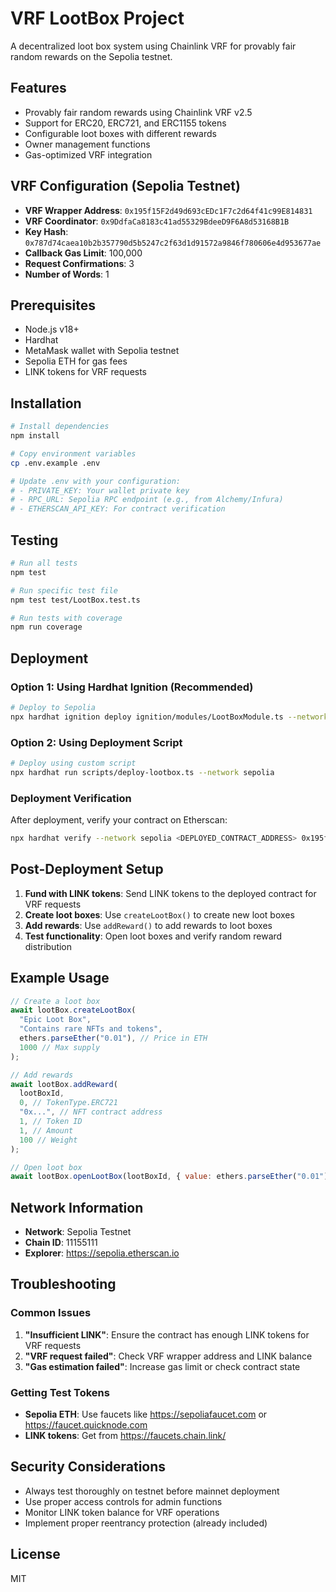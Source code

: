 # VRF LootBox Project

A decentralized loot box system using Chainlink VRF for provably fair random rewards on the Sepolia testnet.

## Features
- Provably fair random rewards using Chainlink VRF v2.5
- Support for ERC20, ERC721, and ERC1155 tokens
- Configurable loot boxes with different rewards
- Owner management functions
- Gas-optimized VRF integration

## VRF Configuration (Sepolia Testnet)
- **VRF Wrapper Address**: `0x195f15F2d49d693cEDc1F7c2d64f41c99E814831`
- **VRF Coordinator**: `0x9DdfaCa8183c41ad55329BdeeD9F6A8d53168B1B`
- **Key Hash**: `0x787d74caea10b2b357790d5b5247c2f63d1d91572a9846f780606e4d953677ae`
- **Callback Gas Limit**: 100,000
- **Request Confirmations**: 3
- **Number of Words**: 1

## Prerequisites
- Node.js v18+
- Hardhat
- MetaMask wallet with Sepolia testnet
- Sepolia ETH for gas fees
- LINK tokens for VRF requests

## Installation

```bash
# Install dependencies
npm install

# Copy environment variables
cp .env.example .env

# Update .env with your configuration:
# - PRIVATE_KEY: Your wallet private key
# - RPC_URL: Sepolia RPC endpoint (e.g., from Alchemy/Infura)
# - ETHERSCAN_API_KEY: For contract verification
```

## Testing
```bash
# Run all tests
npm test

# Run specific test file
npm test test/LootBox.test.ts

# Run tests with coverage
npm run coverage
```

## Deployment

### Option 1: Using Hardhat Ignition (Recommended)
```bash
# Deploy to Sepolia
npx hardhat ignition deploy ignition/modules/LootBoxModule.ts --network sepolia --verify
```

### Option 2: Using Deployment Script
```bash
# Deploy using custom script
npx hardhat run scripts/deploy-lootbox.ts --network sepolia
```

### Deployment Verification
After deployment, verify your contract on Etherscan:
```bash
npx hardhat verify --network sepolia <DEPLOYED_CONTRACT_ADDRESS> 0x195f15F2d49d693cEDc1F7c2d64f41c99E814831
```

## Post-Deployment Setup

1. **Fund with LINK tokens**: Send LINK tokens to the deployed contract for VRF requests
2. **Create loot boxes**: Use `createLootBox()` to create new loot boxes
3. **Add rewards**: Use `addReward()` to add rewards to loot boxes
4. **Test functionality**: Open loot boxes and verify random reward distribution

## Example Usage

```javascript
// Create a loot box
await lootBox.createLootBox(
  "Epic Loot Box",
  "Contains rare NFTs and tokens",
  ethers.parseEther("0.01"), // Price in ETH
  1000 // Max supply
);

// Add rewards
await lootBox.addReward(
  lootBoxId,
  0, // TokenType.ERC721
  "0x...", // NFT contract address
  1, // Token ID
  1, // Amount
  100 // Weight
);

// Open loot box
await lootBox.openLootBox(lootBoxId, { value: ethers.parseEther("0.01") });
```

## Network Information
- **Network**: Sepolia Testnet
- **Chain ID**: 11155111
- **Explorer**: https://sepolia.etherscan.io

## Troubleshooting

### Common Issues
1. **"Insufficient LINK"**: Ensure the contract has enough LINK tokens for VRF requests
2. **"VRF request failed"**: Check VRF wrapper address and LINK balance
3. **"Gas estimation failed"**: Increase gas limit or check contract state

### Getting Test Tokens
- **Sepolia ETH**: Use faucets like https://sepoliafaucet.com or https://faucet.quicknode.com
- **LINK tokens**: Get from https://faucets.chain.link/

## Security Considerations
- Always test thoroughly on testnet before mainnet deployment
- Use proper access controls for admin functions
- Monitor LINK token balance for VRF operations
- Implement proper reentrancy protection (already included)

## License
MIT
